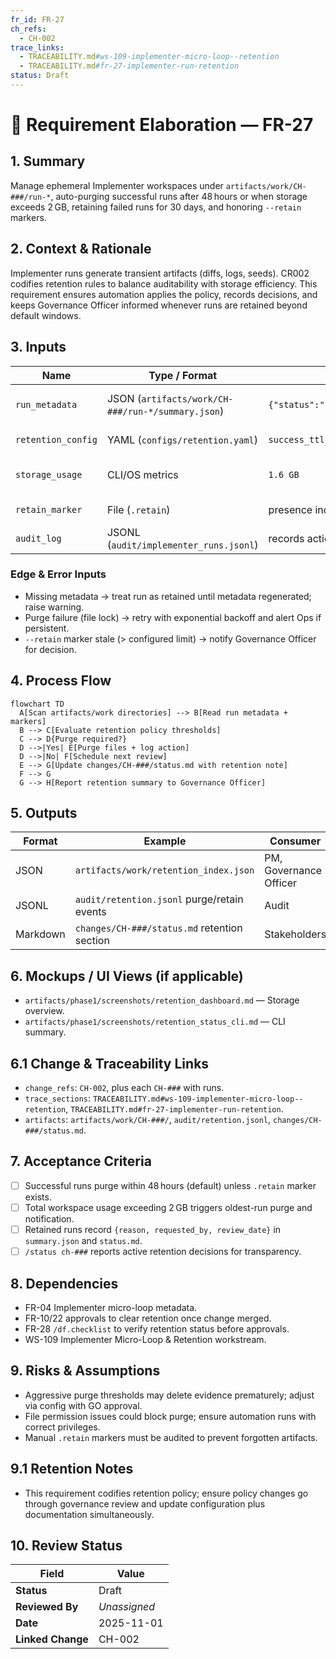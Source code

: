 ```yaml
---
fr_id: FR-27
ch_refs:
  - CH-002
trace_links:
  - TRACEABILITY.md#ws-109-implementer-micro-loop--retention
  - TRACEABILITY.md#fr-27-implementer-run-retention
status: Draft
---
```


# 🧩 Requirement Elaboration — FR-27

## 1. Summary
Manage ephemeral Implementer workspaces under `artifacts/work/CH-###/run-*`, auto-purging successful runs after 48 hours or when storage exceeds 2 GB, retaining failed runs for 30 days, and honoring `--retain` markers.

## 2. Context & Rationale
Implementer runs generate transient artifacts (diffs, logs, seeds). CR002 codifies retention rules to balance auditability with storage efficiency. This requirement ensures automation applies the policy, records decisions, and keeps Governance Officer informed whenever runs are retained beyond default windows.

## 3. Inputs
| Name | Type / Format | Example | Notes |
|------|----------------|---------|-------|
| `run_metadata` | JSON (`artifacts/work/CH-###/run-*/summary.json`) | `{"status":"success","duration_ms":42000}` | Describes execution outcomes. |
| `retention_config` | YAML (`configs/retention.yaml`) | `success_ttl_hours: 48` | Policy parameters. |
| `storage_usage` | CLI/OS metrics | `1.6 GB` | Used to trigger purge. |
| `retain_marker` | File (`.retain`) | presence indicates keep | Manual override. |
| `audit_log` | JSONL (`audit/implementer_runs.jsonl`) | records actions | Evidence trail. |

### Edge & Error Inputs
- Missing metadata → treat run as retained until metadata regenerated; raise warning.
- Purge failure (file lock) → retry with exponential backoff and alert Ops if persistent.
- `--retain` marker stale (> configured limit) → notify Governance Officer for decision.

## 4. Process Flow
```mermaid
flowchart TD
  A[Scan artifacts/work directories] --> B[Read run metadata + markers]
  B --> C[Evaluate retention policy thresholds]
  C --> D{Purge required?}
  D -->|Yes| E[Purge files + log action]
  D -->|No| F[Schedule next review]
  E --> G[Update changes/CH-###/status.md with retention note]
  F --> G
  G --> H[Report retention summary to Governance Officer]
```

## 5. Outputs
| Format | Example | Consumer |
|--------|---------|----------|
| JSON | `artifacts/work/retention_index.json` | PM, Governance Officer |
| JSONL | `audit/retention.jsonl` purge/retain events | Audit |
| Markdown | `changes/CH-###/status.md` retention section | Stakeholders |

## 6. Mockups / UI Views (if applicable)
- `artifacts/phase1/screenshots/retention_dashboard.md` — Storage overview.
- `artifacts/phase1/screenshots/retention_status_cli.md` — CLI summary.

## 6.1 Change & Traceability Links
- `change_refs`: `CH-002`, plus each `CH-###` with runs.
- `trace_sections`: `TRACEABILITY.md#ws-109-implementer-micro-loop--retention`, `TRACEABILITY.md#fr-27-implementer-run-retention`.
- `artifacts`: `artifacts/work/CH-###/`, `audit/retention.jsonl`, `changes/CH-###/status.md`.

## 7. Acceptance Criteria
* [ ] Successful runs purge within 48 hours (default) unless `.retain` marker exists.
* [ ] Total workspace usage exceeding 2 GB triggers oldest-run purge and notification.
* [ ] Retained runs record `{reason, requested_by, review_date}` in `summary.json` and `status.md`.
* [ ] `/status ch-###` reports active retention decisions for transparency.

## 8. Dependencies
- FR-04 Implementer micro-loop metadata.
- FR-10/22 approvals to clear retention once change merged.
- FR-28 `/df.checklist` to verify retention status before approvals.
- WS-109 Implementer Micro-Loop & Retention workstream.

## 9. Risks & Assumptions
- Aggressive purge thresholds may delete evidence prematurely; adjust via config with GO approval.
- File permission issues could block purge; ensure automation runs with correct privileges.
- Manual `.retain` markers must be audited to prevent forgotten artifacts.

## 9.1 Retention Notes
- This requirement codifies retention policy; ensure policy changes go through governance review and update configuration plus documentation simultaneously.

## 10. Review Status
| Field | Value |
|-------|-------|
| **Status** | Draft |
| **Reviewed By** | _Unassigned_ |
| **Date** | 2025-11-01 |
| **Linked Change** | CH-002 |

